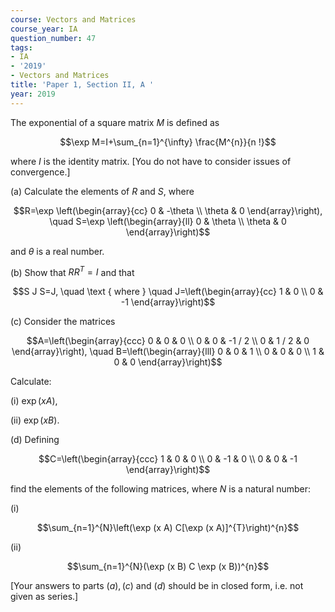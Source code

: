 ```yaml
---
course: Vectors and Matrices
course_year: IA
question_number: 47
tags:
- IA
- '2019'
- Vectors and Matrices
title: 'Paper 1, Section II, A '
year: 2019
---
```




The exponential of a square matrix $M$ is defined as

$$\exp M=I+\sum_{n=1}^{\infty} \frac{M^{n}}{n !}$$

where $I$ is the identity matrix. [You do not have to consider issues of convergence.]

(a) Calculate the elements of $R$ and $S$, where

$$R=\exp \left(\begin{array}{cc}
0 & -\theta \\
\theta & 0
\end{array}\right), \quad S=\exp \left(\begin{array}{ll}
0 & \theta \\
\theta & 0
\end{array}\right)$$

and $\theta$ is a real number.

(b) Show that $R R^{T}=I$ and that

$$S J S=J, \quad \text { where } \quad J=\left(\begin{array}{cc}
1 & 0 \\
0 & -1
\end{array}\right)$$

(c) Consider the matrices

$$A=\left(\begin{array}{ccc}
0 & 0 & 0 \\
0 & 0 & -1 / 2 \\
0 & 1 / 2 & 0
\end{array}\right), \quad B=\left(\begin{array}{lll}
0 & 0 & 1 \\
0 & 0 & 0 \\
1 & 0 & 0
\end{array}\right)$$

Calculate:

(i) $\exp (x A)$,

(ii) $\exp (x B)$.

(d) Defining

$$C=\left(\begin{array}{ccc}
1 & 0 & 0 \\
0 & -1 & 0 \\
0 & 0 & -1
\end{array}\right)$$

find the elements of the following matrices, where $N$ is a natural number:

(i)

$$\sum_{n=1}^{N}\left(\exp (x A) C[\exp (x A)]^{T}\right)^{n}$$

(ii)

$$\sum_{n=1}^{N}(\exp (x B) C \exp (x B))^{n}$$

[Your answers to parts $(a),(c)$ and $(d)$ should be in closed form, i.e. not given as series.]
